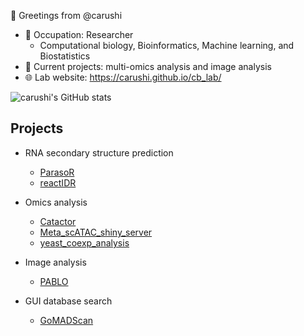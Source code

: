 👋 Greetings from @carushi
- 👀 Occupation: Researcher
  - Computational biology, Bioinformatics, Machine learning, and Biostatistics
- 🌱 Current projects: multi-omics analysis and image analysis
- 🌐 Lab website: https://carushi.github.io/cb_lab/

![carushi's GitHub stats](https://github-readme-stats.vercel.app/api?username=carushi&show_icons=true)

## Projects
* RNA secondary structure prediction
  * [ParasoR](https://github.com/carushi/ParasoR)
  * [reactIDR](https://github.com/carushi/reactIDR)

* Omics analysis
  * [Catactor](https://github.com/carushi/Catactor)
  * [Meta_scATAC_shiny_server](https://github.com/carushi/Meta_scATAC_shiny_server)
  * [yeast_coexp_analysis](https://github.com/carushi/yeast_coexp_analysis)

* Image analysis
  * [PABLO](https://github.com/carushi/PABLO)

* GUI database search
  * [GoMADScan](https://github.com/carushi/GoMADScan)

